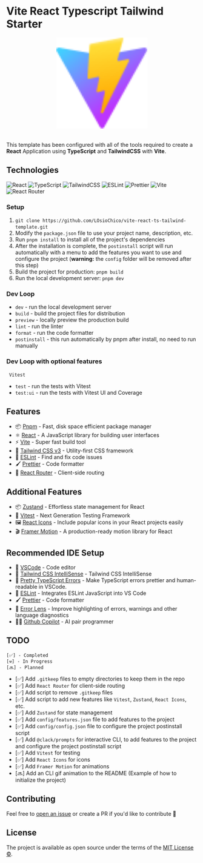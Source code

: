 # Vite React Typescript Tailwind Starter

<p align="center">
    <img src="./public/vite.svg" width="240" height="240" alt="vite">
    <br>
    <br>
</p>

This template has been configured with all of the tools required to create a **React** Application using **TypeScript** and **TailwindCSS** with **Vite**.

## Technologies

![React](https://img.shields.io/badge/react-%2320232a.svg?style=for-the-badge&logo=react&logoColor=%2361DAFB)
![TypeScript](https://img.shields.io/badge/typescript-%23007ACC.svg?style=for-the-badge&logo=typescript&logoColor=white)
![TailwindCSS](https://img.shields.io/badge/tailwindcss-%2338B2AC.svg?style=for-the-badge&logo=tailwind-css&logoColor=white)
![ESLint](https://img.shields.io/badge/ESLint-4B3263?style=for-the-badge&logo=eslint&logoColor=white)
![Prettier](https://img.shields.io/badge/prettier-F8BC45?style=for-the-badge&logo=prettier&logoColor=black)
![Vite](https://img.shields.io/badge/vite-%23646CFF.svg?style=for-the-badge&logo=vite&logoColor=white)
![React Router](https://img.shields.io/badge/react%20router-%23CA4245.svg?style=for-the-badge&logo=react-router&logoColor=white)

### Setup

1. `git clone https://github.com/LOsioChico/vite-react-ts-tailwind-template.git`
2. Modify the `package.json` file to use your project name, description, etc.
3. Run `pnpm install` to install all of the project's dependencies
4. After the installation is complete, the `postinstall` script will run automatically with a menu to add the features you want to use and configure the project (**warning:** the `config` folder will be removed after this step)
5. Build the project for production: `pnpm build`
6. Run the local development server: `pnpm dev`

### Dev Loop

- `dev` - run the local development server
- `build` - build the project files for distribution
- `preview` - locally preview the production build
- `lint` - run the linter
- `format` - run the code formatter
- `postinstall` - this run automatically by pnpm after install, no need to run manually

### Dev Loop with optional features

     Vitest

- `test` - run the tests with Vitest
- `test:ui` - run the tests with Vitest UI and Coverage

## Features

- 📦 [Pnpm](https://pnpm.io) - Fast, disk space efficient package manager
- ⚛️ [React](https://reactjs.org) - A JavaScript library for building user interfaces
- ⚡️ [Vite](https://github.com/vitejs/vite) - Super fast build tool
- 🎨 [Tailwind CSS v3](https://tailwindcss.com) - Utility-first CSS framework
- 🚨 [ESLint](https://eslint.org) - Find and fix code issues
- 🖌️ [Prettier](https://prettier.io) - Code formatter
- 🚀 [React Router](https://reactrouter.com) - Client-side routing

## Additional Features

- 📦 [Zustand](https://zustand-demo.pmnd.rs/) - Effortless state management for React
- 🧪 [Vitest](https://vitest.dev/) - Next Generation Testing Framework
- 🖼️ [React Icons](https://react-icons.github.io/react-icons/) - Include popular icons in your React projects easily
- 🎬 [Framer Motion](https://www.framer.com/motion/) - A production-ready motion library for React

## Recommended IDE Setup

- 🔧 [VSCode](https://code.visualstudio.com) - Code editor
- 🎨 [Tailwind CSS IntelliSense](https://marketplace.visualstudio.com/items?itemName=bradlc.vscode-tailwindcss) - Tailwind CSS IntelliSense
- 🎀 [Pretty TypeScript Errors](https://marketplace.visualstudio.com/items?itemName=yoavbls.pretty-ts-errors) - Make TypeScript errors prettier and human-readable in VSCode.
- 🚨 [ESLint](https://marketplace.visualstudio.com/items?itemName=dbaeumer.vscode-eslint) - Integrates ESLint JavaScript into VS Code
- 🖌️ [Prettier](https://marketplace.visualstudio.com/items?itemName=esbenp.prettier-vscode) - Code formatter
- 🚦 [Error Lens](https://marketplace.visualstudio.com/items?itemName=usernamehw.errorlens) - Improve highlighting of errors, warnings and other language diagnostics
- 👨‍💻 [Github Copilot](https://copilot.github.com) - AI pair programmer

## TODO

    [✅] - Completed
    [⚒️] - In Progress
    [🔜] - Planned

- [✅] Add `.gitkeep` files to empty directories to keep them in the repo
- [✅] Add `React Router` for client-side routing
- [✅] Add script to remove `.gitkeep` files
- [✅] Add script to add new features like `Vitest`, `Zustand`, `React Icons`, etc.
- [✅] Add `Zustand` for state management
- [✅] Add `config/features.json` file to add features to the project
- [✅] Add `config/config.json` file to configure the project postinstall script
- [✅] Add `@clack/prompts` for interactive CLI, to add features to the project and configure the project postinstall script
- [✅] Add `Vitest` for testing
- [✅] Add `React Icons` for icons
- [✅] Add `Framer Motion` for animations
- [🔜] Add an CLI gif animation to the README (Example of how to initialize the project)

## Contributing

Feel free to [open an issue](https://github.com/LOsioChico/vite-react-ts-tailwind-template/issues/new) or create a PR if you'd like to contribute 🙌

## License

The project is available as open source under the terms of the [MIT License ©](LICENSE).
